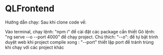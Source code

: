 # QLFrontend
Hướng dẫn chạy: Sau khi clone code về:

Vào terminal, chạy lệnh: "npm i" để cài đặt các package cần thiết
Gõ lệnh: "ng serve --o --port 4000" để chạy project.
Chú thích: "--o": để tự bật trình duyệt web khi project compile xong
         : "--port" thiết lập port để tránh trùng khi chạy với các project khác
